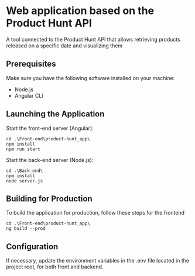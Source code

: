 # Web application based on the Product Hunt API
A tool connected to the Product Hunt API that allows retrieving products released on a specific date and visualizing them

## Prerequisites
Make sure you have the following software installed on your machine:

* Node.js
* Angular CLI

## Launching the Application

Start the front-end server (Angular):

```
cd .\Front-end\product-hunt_app\
npm install
npm run start
```

Start the back-end server (Node.js):

```
cd .\Back-end\
npm install
node server.js
```

## Building for Production

To build the application for production, follow these steps for the frontend

```
cd .\Front-end\product-hunt_app\
ng build --prod
```

## Configuration

If necessary, update the environment variables in the .env file located in the project root, for both front and backend.
